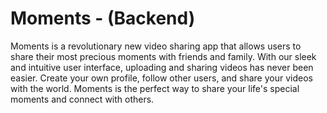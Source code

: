 # Moments - (Backend)

Moments is a revolutionary new video sharing app that allows users to share their most precious moments with friends and family. With our sleek and intuitive user interface, uploading and sharing videos has never been easier. Create your own profile, follow other users, and share your videos with the world. Moments is the perfect way to share your life's special moments and connect with others.
